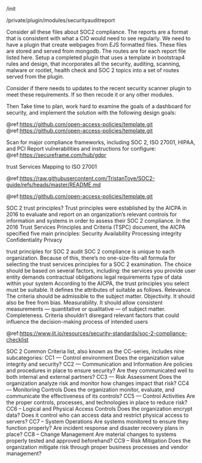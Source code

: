 /init

/private/plugin/modules/securityauditreport

Consider all these files about SOC2 compliance.  The reports are a format that is consistent with what a CIO would need to see regularly.  We need to have a plugin that create webpages from EJS formatted files.  These files are stored and served from mongodb.  The routes are for each report file listed here.  Setup a completed plugin that uses a template in bootstrap4 rules and design, that incorporates all the security, auditing, scanning, malware or rootlet, health check and SOC 2 topics into a set of routes served from the plugin.

Consider if there needs to updates to the recent security scanner plugin to meet these requirements.  If so then recode it or any other modules.

Then
Take time to plan, work hard to examine the goals of a dashboard for security, and implement the solution with the following design goals:

@ref:https://github.com/open-access-policies/template.git
@ref:https://github.com/open-access-policies/template.git

Scan for major compliance frameworks, including SOC 2, ISO 27001, HIPAA, and PCI
Report vulnerabilities and instructions for configure:
@ref:https://secureframe.com/hub/gdpr

trust Services Mapping to ISO 27001

@ref:https://raw.githubusercontent.com/TristanToye/SOC2-guide/refs/heads/master/README.md

@ref:https://github.com/open-access-policies/template.git

SOC 2 trust principles?
Trust principles were established by the AICPA in 2016 to evaluate and report on an organization’s relevant controls for information and systems in order to assess their SOC 2 compliance.
In the 2016 Trust Services Principles and Criteria (TSPC) document, the AICPA specified five main principles:
Security
Availability
Processing integrity
Confidentiality
Privacy 

trust principles for SOC 2 audit
SOC 2 compliance is unique to each organization. Because of this, there’s no one-size-fits-all formula for selecting the trust services principles for a SOC 2 examination. The choice should be based on several factors, including:
the services you provide
user entity demands
contractual obligations
legal requirements
type of data within your system
According to the AICPA, the trust principles you select must be suitable. It defines the attributes of suitable as follows.
Relevance. The criteria should be admissible to the subject matter.
Objectivity. It should also be free from bias.
Measurability. It should allow consistent measurements — quantitative or qualitative — of subject matter.
Completeness. Criteria shouldn’t disregard relevant factors that could influence the decision-making process of intended users

@ref:https://www.jit.io/resources/security-standards/soc-2-compliance-checklist

SOC 2 Common Criteria list, also known as the CC-series, includes nine subcategories:
CC1 — Control environment Does the organization value integrity and security?
CC2 — Communication and Information Are policies and procedures in place to ensure security? Are they communicated well to both internal and external partners?
CC3 — Risk Assessment Does the organization analyze risk and monitor how changes impact that risk?
CC4 — Monitoring Controls Does the organization monitor, evaluate, and communicate the effectiveness of its controls?
CC5 — Control Activities Are the proper controls, processes, and technologies in place to reduce risk?
CC6 – Logical and Physical Access Controls Does the organization encrypt data? Does it control who can access data and restrict physical access to servers?
CC7 – System Operations Are systems monitored to ensure they function properly? Are incident response and disaster recovery plans in place?
CC8 – Change Management Are material changes to systems properly tested and approved beforehand?
CC9 – Risk Mitigation Does the organization mitigate risk through proper business processes and vendor management?
